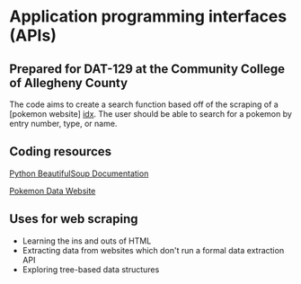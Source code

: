 # Application programming interfaces (APIs)
## Prepared for DAT-129 at the Community College of Allegheny County

The code aims to create a search function based off of the scraping of a [pokemon website] [idx].  The user should be able to search for a pokemon
by entry number, type, or name.

[idx]: https://pokemondb.net/pokedex/national 

## Coding resources
[Python BeautifulSoup Documentation](https://pypi.org/project/beautifulsoup4/)

[Pokemon Data Website](https://pokemondb.net/pokedex/national)

## Uses for web scraping
* Learning the ins and outs of HTML
* Extracting data from websites which don't 
run a formal data extraction API
* Exploring tree-based data structures
